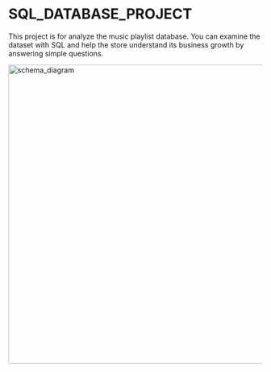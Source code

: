 # SQL_DATABASE_PROJECT
This project is for analyze the music playlist database. You can examine the dataset with SQL and help the store understand its business growth by answering simple questions.

<img width="594" alt="schema_diagram" src="https://user-images.githubusercontent.com/113979076/227755452-17928422-d2b7-4198-a1d4-6bcaaf498211.png">
